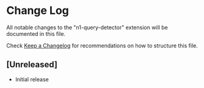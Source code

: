 # Change Log

All notable changes to the "n1-query-detector" extension will be documented in this file.

Check [Keep a Changelog](http://keepachangelog.com/) for recommendations on how to structure this file.

## [Unreleased]

- Initial release